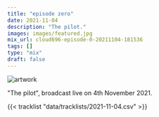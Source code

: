 ```yaml
---
title: "episode zero"
date: 2021-11-04
description: "The pilot."
images: images/featured.jpg
mix_url: cloud696-episode-0-20211104-181536
tags: []
type: "mix"
draft: false
---
```


![artwork](images/featured.jpg)

"The pilot", broadcast live on 4th November 2021.

{{< tracklist "data/tracklists/2021-11-04.csv" >}}
